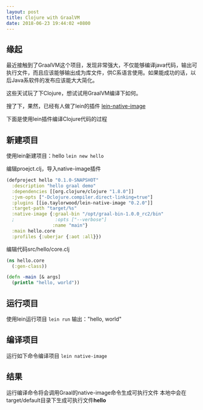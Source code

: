 ```yaml
---
layout: post
title: Clojure with GraalVM
date: 2018-06-23 19:44:02 +0800
---
```

## 缘起
最近接触到了GraalVM这个项目，发现非常强大，不仅能够编译java代码，输出可执行文件，而且应该能够输出成为库文件，供C系语言使用。如果能成功的话，以后Java系软件的发布应该能大大简化。

这些天试玩了下Clojure，想试试用GraalVM编译下如何。

搜了下，果然，已经有人做了lein的插件 [lein-native-image](https://github.com/taylorwood/lein-native-image)

下面是使用lein插件编译Clojure代码的过程

## 新建项目
使用lein新建项目：hello
`lein new hello`

编辑proejct.clj，导入native-image插件
```clojure
(defproject hello "0.1.0-SNAPSHOT"
  :description "hello graal demo"
  :dependencies [[org.clojure/clojure "1.8.0"]]
  :jvm-opts ["-Dclojure.compiler.direct-linking=true"]
  :plugins [[io.taylorwood/lein-native-image "0.2.0"]]
  :target-path "target/%s"
  :native-image {:graal-bin "/opt/graal-bin-1.0.0_rc2/bin"
  ;               :opts ["--verbose"]
                 :name "main"}
  :main hello.core
  :profiles {:uberjar {:aot :all}})
```

编辑代码src/hello/core.clj
```clojure
(ns hello.core
  (:gen-class))

(defn -main [& args]
  (println "hello, world"))
```

## 运行项目
使用lein运行项目
`lein run`
输出："hello, world"

## 编译项目
运行如下命令编译项目
`lein native-image`

## 结果
运行编译命令将会调用Graal的native-image命令生成可执行文件
本地中会在target/default目录下生成可执行文件**hello**


